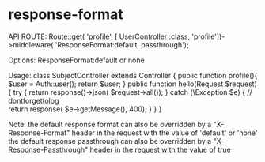 # response-format
API ROUTE:
Route::get( 'profile', [ UserController::class, 'profile'])->middleware( 'ResponseFormat:default, passthrough');

Options:
ResponseFormat:default or none 

Usage: 
class SubjectController extends Controller
{
    public function profile(){
        $user = Auth::user();
        return $user;
    }
    public function hello(Request $request)
    {
        try {
            return response()->json( $request->all());
        } catch (\Exception $e) {
            // dontforgettolog            
            return response( $e->getMessage(), 400);
        }
    }
}

Note:
the default response format can also be overridden by a "X-Response-Format" header in the request with the value of 'default' or 'none'
the default response passthrough can also be overridden by a "X-Response-Passthrough" header in the request with the value of true 
